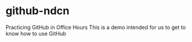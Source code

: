 # github-ndcn
Practicing GitHub in Office Hours
This is a demo intended for us to get to know how to use GitHub